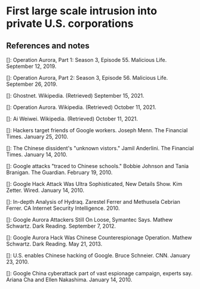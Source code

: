 # First large scale intrusion into private U.S. corporations

## References and notes
\[\]: Operation Aurora, Part 1: Season 3, Episode 55. Malicious Life. September 12, 2019.

\[\]: Operation Aurora, Part 2: Season 3, Episode 56. Malicious Life. September 26, 2019.

\[\]: Ghostnet. Wikipedia. (Retrieved) September 15, 2021.

\[\]: Operation Aurora. Wikipedia. (Retrieved) October 11, 2021.

\[\]: Ai Weiwei. Wikipedia. (Retrieved) October 11, 2021.

\[\]: Hackers target friends of Google workers. Joseph Menn. The Financial Times. January 25, 2010.

\[\]: The Chinese dissident's "unknown vistors." Jamil Anderlini. The Financial Times. January 14, 2010.

\[\]: Google attacks "traced to Chinese schools." Bobbie Johnson and Tania Branigan. The Guardian. February 19, 2010.

\[\]: Google Hack Attack Was Ultra Sophisticated, New Details Show. Kim Zetter. Wired. January 14, 2010.

\[\]: In-depth Analysis of Hydraq. Zarestel Ferrer and Methusela Cebrian Ferrer. CA Internet Security Intelligence. 2010.

\[\]: Google Aurora Attackers Still On Loose, Symantec Says. Mathew Schwartz. Dark Reading. September 7, 2012.

\[\]: Google Aurora Hack Was Chinese Counterespionage Operation. Mathew Schwartz. Dark Reading. May 21, 2013.

\[\]: U.S. enables Chinese hacking of Google. Bruce Schneier. CNN. January 23, 2010.

\[\]: Google China cyberattack part of vast espionage campaign, experts say. Ariana Cha and Ellen Nakashima. January 14, 2010.